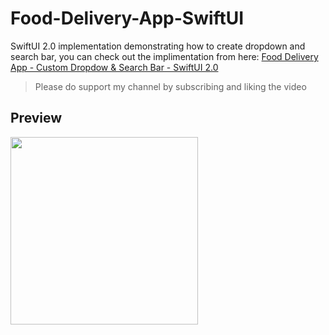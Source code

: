 # Food-Delivery-App-SwiftUI
SwiftUI 2.0 implementation demonstrating how to create dropdown and search bar, you can check out the implimentation from here: [Food Delivery App - Custom Dropdow & Search Bar - SwiftUI 2.0](https://youtu.be/DR9SpXUziKE)</br>
> Please do support my channel by subscribing and liking the video

## Preview


<img src="https://github.com/usmanmukhtar/Food-Delivery-App-SwiftUI/blob/master/preview.png" width="300">
